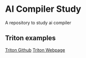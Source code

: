 # AI Compiler Study
A repository to study ai compiler

## Triton examples
[Triton Github](https://github.com/openai/triton)
[Triton Webpage](https://triton-lang.org)

